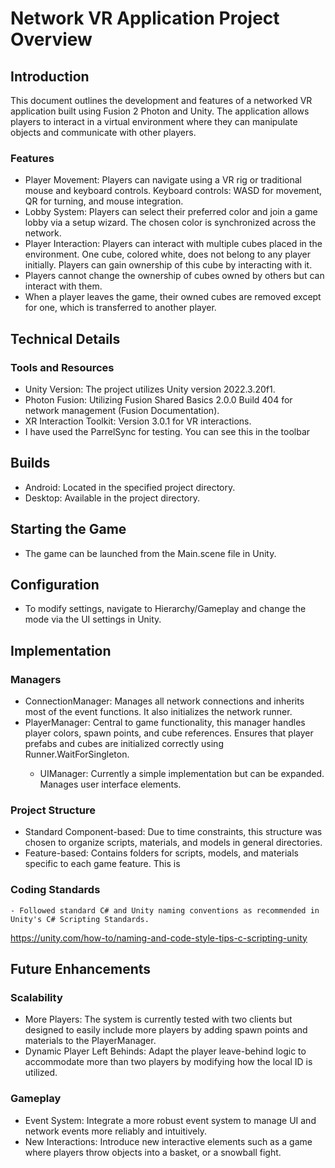 # Network VR Application Project Overview
## Introduction

This document outlines the development and features of a networked VR application built using Fusion 2 Photon and Unity. The application allows players to interact in a virtual environment where they can manipulate objects and communicate with other players.
### Features

- Player Movement: Players can navigate using a VR rig or traditional mouse and keyboard controls.
        Keyboard controls: WASD for movement, QR for turning, and mouse integration.
-  Lobby System: Players can select their preferred color and join a game lobby via a setup wizard. The chosen color is synchronized across the network.
- Player Interaction: Players can interact with multiple cubes placed in the environment.
        One cube, colored white, does not belong to any player initially. Players can gain ownership of this cube by interacting with it.
-  Players cannot change the ownership of cubes owned by others but can interact with them.
 - When a player leaves the game, their owned cubes are removed except for one, which is transferred to another player.

## Technical Details
### Tools and Resources

- Unity Version: The project utilizes Unity version 2022.3.20f1.
- Photon Fusion: Utilizing Fusion Shared Basics 2.0.0 Build 404 for network management (Fusion Documentation).
- XR Interaction Toolkit: Version 3.0.1 for VR interactions.
- I have used the ParrelSync for testing. You can see this in the toolbar

## Builds

  -  Android: Located in the specified project directory.
-  Desktop: Available in the project directory.

## Starting the Game

 - The game can be launched from the Main.scene file in Unity.
## Configuration
  - To modify settings, navigate to Hierarchy/Gameplay and change the mode via the UI settings in Unity.

## Implementation
### Managers
  - ConnectionManager: Manages all network connections and inherits most of the event functions. It also initializes the network runner.
  - PlayerManager: Central to game functionality, this manager handles player colors, spawn points, and cube references. Ensures that player prefabs and cubes are initialized correctly using Runner.WaitForSingleton<PlayerManagerScript>.
    - UIManager: Currently a simple implementation but can be expanded. Manages user interface elements.

### Project Structure
   -  Standard Component-based: Due to time constraints, this structure was chosen to organize scripts, materials, and models in general directories.
   -  Feature-based: Contains folders for scripts, models, and materials specific to each game feature. This is 
### Coding Standards
    - Followed standard C# and Unity naming conventions as recommended in Unity's C# Scripting Standards.
https://unity.com/how-to/naming-and-code-style-tips-c-scripting-unity

## Future Enhancements
### Scalability

- More Players: The system is currently tested with two clients but designed to easily include more players by adding spawn points and materials to the PlayerManager.
- Dynamic Player Left Behinds: Adapt the player leave-behind logic to accommodate more than two players by modifying how the local ID is utilized.

### Gameplay
- Event System: Integrate a more robust event system to manage UI and network events more reliably and intuitively.
- New Interactions: Introduce new interactive elements such as a game where players throw objects into a basket, or a snowball fight.

